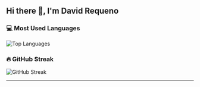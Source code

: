 ## Hi there 🥷, I'm David Requeno

### 💻 Most Used Languages
![Top Languages](https://github-readme-stats.vercel.app/api/top-langs/?username=DavidReque&layout=compact&theme=dark&count_private=true&include_all_commits=true&hide=html,css&exclude_repo=repo-no-deseado&langs_count=8)
### 🔥 GitHub Streak
![GitHub Streak](https://github-readme-streak-stats.herokuapp.com/?user=DavidReque&theme=dark)


---
<!-- 
### 🚀 About Me
- 🔭 I'm currently working on ...
- 🌱 I'm currently learning ...
- 👯 I'm looking to collaborate on ...
- 🤔 I'm looking for help with ...
- 💬 Ask me about ...
- 📫 How to reach me: ...
- 😄 Pronouns: ...
- ⚡ Fun fact: ...


**DavidReque/DavidReque** is a ✨ *special* ✨ repository because its `README.md` (this file) appears on your GitHub profile.
-->
